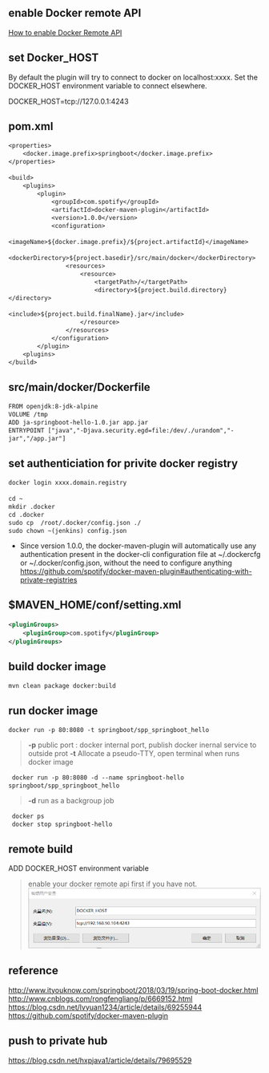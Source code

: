 ## enable Docker remote API
[How to enable Docker Remote API](https://github.com/jethroau/blogs/blob/master/Docker/remote-api.md)

## set Docker_HOST 
By default the plugin will try to connect to docker on localhost:xxxx. 
Set the DOCKER_HOST environment variable to connect elsewhere.

DOCKER_HOST=tcp://127.0.0.1:4243

## pom.xml
```maven
<properties>
	<docker.image.prefix>springboot</docker.image.prefix>
</properties>

<build>
	<plugins>
		<plugin>
			<groupId>com.spotify</groupId>
			<artifactId>docker-maven-plugin</artifactId>
			<version>1.0.0</version>
			<configuration>
				<imageName>${docker.image.prefix}/${project.artifactId}</imageName>
				<dockerDirectory>${project.basedir}/src/main/docker</dockerDirectory>
				<resources>
					<resource>
						<targetPath>/</targetPath>
						<directory>${project.build.directory}</directory>
						<include>${project.build.finalName}.jar</include>
					</resource>
				</resources>
			</configuration>
		</plugin>
	<plugins>	
</build>
```

## src/main/docker/Dockerfile
```docker
FROM openjdk:8-jdk-alpine
VOLUME /tmp
ADD ja-springboot-hello-1.0.jar app.jar
ENTRYPOINT ["java","-Djava.security.egd=file:/dev/./urandom","-jar","/app.jar"]
```

## set authenticiation for privite docker registry
```
docker login xxxx.domain.registry

cd ~
mkdir .docker
cd .docker
sudo cp  /root/.docker/config.json ./
sudo chown ~(jenkins) config.json
```
* Since version 1.0.0, the docker-maven-plugin will automatically use any authentication present in the docker-cli configuration file at ~/.dockercfg or ~/.docker/config.json, without the need to configure anything   
https://github.com/spotify/docker-maven-plugin#authenticating-with-private-registries  


## $MAVEN_HOME/conf/setting.xml
```xml
<pluginGroups>  
    <pluginGroup>com.spotify</pluginGroup>  
</pluginGroups>
```

## build docker image
````
mvn clean package docker:build
````


## run docker image
```
docker run -p 80:8080 -t springboot/spp_springboot_hello
```
> **-p** public port : docker internal port, publish docker inernal service to outside prot
> **-t** Allocate a pseudo-TTY, open terminal when runs docker image

```
 docker run -p 80:8080 -d --name springboot-hello springboot/spp_springboot_hello 
```
> **-d** run as a backgroup job

```
 docker ps
 docker stop springboot-hello
 ```
 
 ## remote build
 ADD DOCKER_HOST environment variable 
 > enable your docker remote api first if you have not.
 ![setenv](img/Snipaste_1.png)

 

## reference
http://www.ityouknow.com/springboot/2018/03/19/spring-boot-docker.html
http://www.cnblogs.com/rongfengliang/p/6669152.html  
https://blog.csdn.net/lvyuan1234/article/details/69255944  
https://github.com/spotify/docker-maven-plugin

## push to private hub
https://blog.csdn.net/hxpjava1/article/details/79695529


